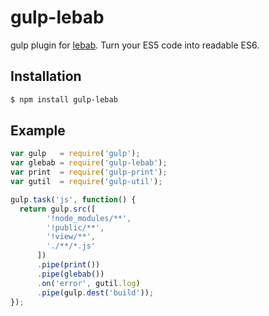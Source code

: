 # gulp-lebab

gulp plugin for [lebab](https://github.com/lebab/lebab).
Turn your ES5 code into readable ES6.

Installation
---

```bash
$ npm install gulp-lebab
```

Example
---

```js
var gulp   = require('gulp');
var glebab = require('gulp-lebab');
var print  = require('gulp-print');
var gutil  = require('gulp-util');

gulp.task('js', function() {
  return gulp.src([
        '!node_modules/**', 
        '!public/**', 
        '!view/**',
        './**/*.js'
      ])               
      .pipe(print())                           
      .pipe(glebab())
      .on('error', gutil.log)    
      .pipe(gulp.dest('build'));               
});
```